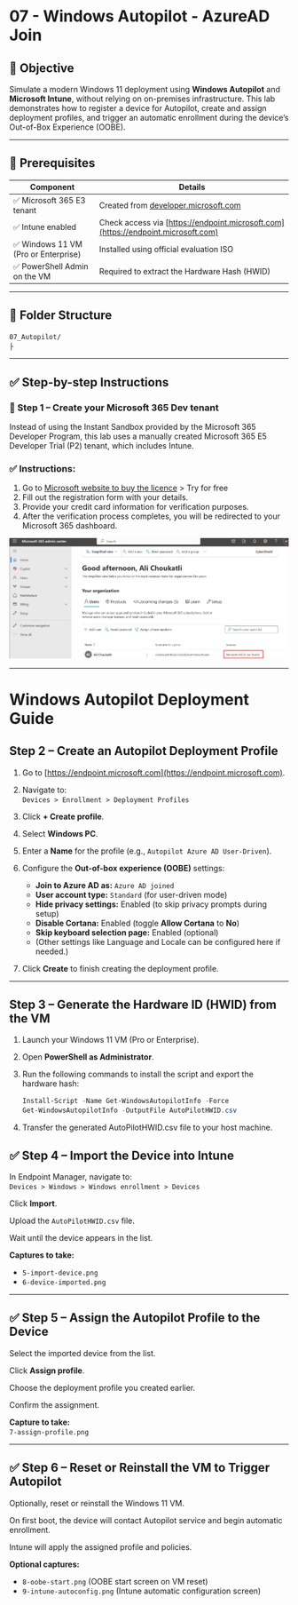 # 07 - Windows Autopilot - AzureAD Join

## 🎯 Objective

Simulate a modern Windows 11 deployment using **Windows Autopilot** and **Microsoft Intune**, without relying on on-premises infrastructure. This lab demonstrates how to register a device for Autopilot, create and assign deployment profiles, and trigger an automatic enrollment during the device’s Out-of-Box Experience (OOBE).

---

## 🧰 Prerequisites

| Component                            | Details                                                                                                 |
|--------------------------------------|---------------------------------------------------------------------------------------------------------|
| ✅ Microsoft 365 E3 tenant           | Created from [developer.microsoft.com](https://developer.microsoft.com/en-us/microsoft-365/dev-program) |
| ✅ Intune enabled                    | Check access via [https://endpoint.microsoft.com](https://endpoint.microsoft.com)                       |
| ✅ Windows 11 VM (Pro or Enterprise) | Installed using official evaluation ISO                                                                 |
| ✅ PowerShell Admin on the VM | Required to extract the Hardware Hash (HWID)                                                                   |

---

## 🧱 Folder Structure

```bash
07_Autopilot/
├
```
---

## ✅ Step-by-step Instructions

### 🧩 Step 1 – Create your Microsoft 365 Dev tenant

Instead of using the Instant Sandbox provided by the Microsoft 365 Developer Program, this lab uses a manually created Microsoft 365 E5 Developer Trial (P2) tenant, which includes Intune.

### ✅ Instructions:

1. Go to [Microsoft website to buy the licence](https://www.microsoft.com/en-ca/microsoft-365/enterprise/e3?activetab=pivot:overviewtab) > Try for free
2. Fill out the registration form with your details.  
3. Provide your credit card information for verification purposes.  
4. After the verification process completes, you will be redirected to your Microsoft 365 dashboard.  

![Dashboard_E3](https://github.com/AliChoukatli/CyberShield-Enterprise/blob/main/07_Autopilot/Screenshots/Licence_E3.png)

---

# Windows Autopilot Deployment Guide

## Step 2 – Create an Autopilot Deployment Profile

1. Go to [https://endpoint.microsoft.com](https://endpoint.microsoft.com).

2. Navigate to:  
   `Devices > Enrollment > Deployment Profiles`

3. Click **+ Create profile**.

4. Select **Windows PC**.

5. Enter a **Name** for the profile (e.g., `Autopilot Azure AD User-Driven`).

6. Configure the **Out-of-box experience (OOBE)** settings:

   - **Join to Azure AD as:** `Azure AD joined`  
   - **User account type:** `Standard` (for user-driven mode)  
   - **Hide privacy settings:** Enabled (to skip privacy prompts during setup)  
   - **Disable Cortana:** Enabled (toggle **Allow Cortana** to **No**)  
   - **Skip keyboard selection page:** Enabled (optional)  
   - (Other settings like Language and Locale can be configured here if needed.)

7. Click **Create** to finish creating the deployment profile.

---

## Step 3 – Generate the Hardware ID (HWID) from the VM

1. Launch your Windows 11 VM (Pro or Enterprise).

2. Open **PowerShell as Administrator**.

3. Run the following commands to install the script and export the hardware hash:

   ```powershell
   Install-Script -Name Get-WindowsAutopilotInfo -Force
   Get-WindowsAutopilotInfo -OutputFile AutoPilotHWID.csv
   ```
4. Transfer the generated AutoPilotHWID.csv file to your host machine.

## ✅ Step 4 – Import the Device into Intune

In Endpoint Manager, navigate to:  
`Devices > Windows > Windows enrollment > Devices`

Click **Import**.

Upload the `AutoPilotHWID.csv` file.

Wait until the device appears in the list.

**Captures to take:**  
- `5-import-device.png`  
- `6-device-imported.png`

---

## ✅ Step 5 – Assign the Autopilot Profile to the Device

Select the imported device from the list.

Click **Assign profile**.

Choose the deployment profile you created earlier.

Confirm the assignment.

**Capture to take:**  
`7-assign-profile.png`

---

## ✅ Step 6 – Reset or Reinstall the VM to Trigger Autopilot

Optionally, reset or reinstall the Windows 11 VM.

On first boot, the device will contact Autopilot service and begin automatic enrollment.

Intune will apply the assigned profile and policies.

**Optional captures:**  
- `8-oobe-start.png` (OOBE start screen on VM reset)  
- `9-intune-autoconfig.png` (Intune automatic configuration screen)
